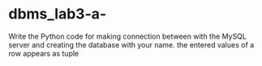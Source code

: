 # dbms_lab3-a-
Write the Python code for making connection between with the MySQL server and creating the database with your name.
the entered values of a row appears as tuple 
